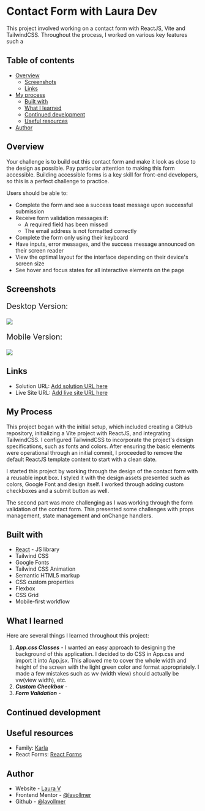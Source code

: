 # Contact Form with Laura Dev

This project involved working on a contact form with ReactJS, Vite and TailwindCSS. Throughout the process, I worked on various key features such a

## Table of contents

- [Overview](#overview)
  - [Screenshots](#screenshots)
  - [Links](#links)
- [My process](#my-process)
  - [Built with](#built-with)
  - [What I learned](#what-i-learned)
  - [Continued development](#continued-development)
  - [Useful resources](#useful-resources)
- [Author](#author)

## Overview

Your challenge is to build out this contact form and make it look as close to the design as possible. Pay particular attention to making this form accessible. Building accessible forms is a key skill for front-end developers, so this is a perfect challenge to practice.

Users should be able to:

- Complete the form and see a success toast message upon successful submission
- Receive form validation messages if:
  - A required field has been missed
  - The email address is not formatted correctly
- Complete the form only using their keyboard
- Have inputs, error messages, and the success message announced on their screen reader
- View the optimal layout for the interface depending on their device's screen size
- See hover and focus states for all interactive elements on the page

## Screenshots

<p style="font-size:20px;">Desktop Version:</p>

![](./screenshot.jpg)

<p style="font-size:20px;">Mobile Version:</p>

![](./screenshot.jpg)


## Links

- Solution URL: [Add solution URL here](https://your-solution-url.com)
- Live Site URL: [Add live site URL here](https://your-live-site-url.com)

## My Process

This project began with the initial setup, which included creating a GitHub repository, initializing a Vite project with ReactJS, and integrating TailwindCSS. I configured TailwindCSS to incorporate the project's design specifications, such as fonts and colors. After ensuring the basic elements were operational through an initial commit, I proceeded to remove the default ReactJS template content to start with a clean slate.

I started this project by working through the design of the contact form with a reusable input box. I styled it with the design assets presented such as colors, Google Font and design itself. I worked through adding custom checkboxes and a submit button as well.

The second part was more challenging as I was working through the form validation of the contact form. This presented some challenges with props management, state management and onChange handlers. 


## Built with

- [React](https://reactjs.org/) - JS library
- Tailwind CSS
- Google Fonts
- Tailwind CSS Animation
- Semantic HTML5 markup
- CSS custom properties
- Flexbox
- CSS Grid
- Mobile-first workflow

## What I learned

Here are several things I learned throughout this project:

1. **_App.css Classes_** - I wanted an easy approach to designing the background of this application. I decided to do CSS in App.css and import it into App.jsx. This allowed me to cover the whole width and height of the screen with the light green color and format appropriately. I made a few mistakes such as wv (width view) should actually be vw(view width), etc.
2. **_Custom Checkbox_** -
3. **_Form Validation_** -

## Continued development


## Useful resources

- Family: [Karla](https://fonts.google.com/specimen/Karla)
- React Forms: [React Forms](https://react.dev/reference/react-dom/components/form)

## Author

- Website - [Laura V](www.lauradeveloper.com)
- Frontend Mentor - [@lavollmer](https://www.frontendmentor.io/profile/lavollmer)
- Github - [@lavollmer](https://github.com/lavollmer)
